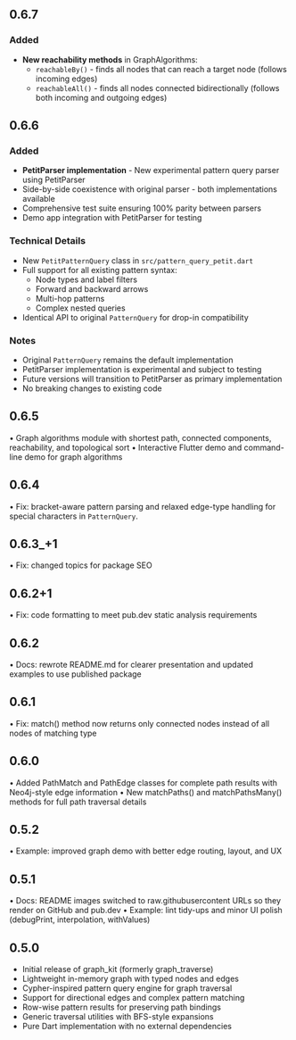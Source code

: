 
## 0.6.7

### Added
- **New reachability methods** in GraphAlgorithms:
  - `reachableBy()` - finds all nodes that can reach a target node (follows incoming edges)
  - `reachableAll()` - finds all nodes connected bidirectionally (follows both incoming and outgoing edges)
 
## 0.6.6

### Added
- **PetitParser implementation** - New experimental pattern query parser using PetitParser
- Side-by-side coexistence with original parser - both implementations available
- Comprehensive test suite ensuring 100% parity between parsers
- Demo app integration with PetitParser for testing

### Technical Details
- New `PetitPatternQuery` class in `src/pattern_query_petit.dart`
- Full support for all existing pattern syntax:
  - Node types and label filters
  - Forward and backward arrows
  - Multi-hop patterns
  - Complex nested queries
- Identical API to original `PatternQuery` for drop-in compatibility

### Notes
- Original `PatternQuery` remains the default implementation
- PetitParser implementation is experimental and subject to testing
- Future versions will transition to PetitParser as primary implementation
- No breaking changes to existing code

## 0.6.5

• Graph algorithms module with shortest path, connected components, reachability, and topological sort
• Interactive Flutter demo and command-line demo for graph algorithms

## 0.6.4

• Fix: bracket-aware pattern parsing and relaxed edge-type handling for special characters in `PatternQuery`.

## 0.6.3_+1

• Fix: changed topics for package SEO

## 0.6.2+1

• Fix: code formatting to meet pub.dev static analysis requirements

## 0.6.2

• Docs: rewrote README.md for clearer presentation and updated examples to use published package

## 0.6.1

• Fix: match() method now returns only connected nodes instead of all nodes of matching type

## 0.6.0

• Added PathMatch and PathEdge classes for complete path results with Neo4j-style edge information
• New matchPaths() and matchPathsMany() methods for full path traversal details

## 0.5.2

• Example: improved graph demo with better edge routing, layout, and UX

## 0.5.1

• Docs: README images switched to raw.githubusercontent URLs so they render on GitHub and pub.dev
• Example: lint tidy-ups and minor UI polish (debugPrint, interpolation, withValues)

## 0.5.0

* Initial release of graph_kit (formerly graph_traverse)
* Lightweight in-memory graph with typed nodes and edges
* Cypher-inspired pattern query engine for graph traversal
* Support for directional edges and complex pattern matching
* Row-wise pattern results for preserving path bindings
* Generic traversal utilities with BFS-style expansions
* Pure Dart implementation with no external dependencies
